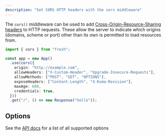 ```yaml
---
description: "Set CORS HTTP headers with the cors middleware"
---
```


The `cors()` middleware can be used to add
[Cross-Origin-Resource-Sharing headers](https://developer.mozilla.org/en-US/docs/Web/HTTP/Guides/CORS)
to HTTP requests. These allow the server to indicate which origins (domains,
scheme or port) other than its own is permitted to load resources from.

```ts main.ts
import { cors } from "fresh";

const app = new App()
  .use(cors({
    origin: "http://example.com",
    allowHeaders: ["X-Custom-Header", "Upgrade-Insecure-Requests"],
    allowMethods: ["POST", "GET", "OPTIONS"],
    exposeHeaders: ["Content-Length", "X-Kuma-Revision"],
    maxAge: 600,
    credentials: true,
  }))
  .get("/", () => new Response("hello"));
```

## Options

See the [API docs](https://jsr.io/@fresh/core/doc/~/cors) for a list of all
supported options
